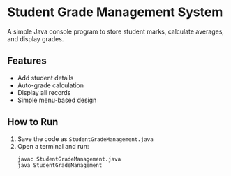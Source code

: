 # Student Grade Management System

A simple Java console program to store student marks, calculate averages, and display grades.

## Features
- Add student details
- Auto-grade calculation
- Display all records
- Simple menu-based design

## How to Run
1. Save the code as `StudentGradeManagement.java`
2. Open a terminal and run:
   ```bash
   javac StudentGradeManagement.java
   java StudentGradeManagement
